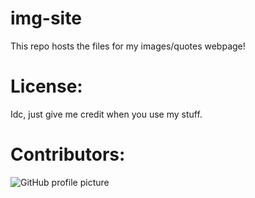 # img-site
This repo hosts the files for my images/quotes webpage!


# License:
Idc, just give me credit when you use my stuff.

# Contributors:
![GitHub profile picture](https://github.com/Jcodeerd.png)
